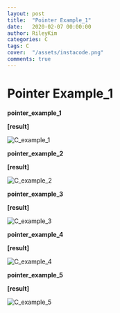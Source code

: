 ```yaml
---
layout: post
title:  "Pointer Example_1"
date:   2020-02-07 00:00:00
author: RileyKim
categories: C
tags: C
cover:  "/assets/instacode.png"
comments: true
---
```


# Pointer Example_1



**pointer_example_1**

<script src="https://gist.github.com/RileyKim/e7900591f43bc5ca5f9a06fd3be9a1ac.js"></script>

**[result]**

![C_example_1](https://user-images.githubusercontent.com/24997255/72239268-cbd96a00-3623-11ea-89fa-4f3245f7989f.PNG)





**pointer_example_2**

<script src="https://gist.github.com/RileyKim/547fb53fc93c677de16344928dd90e1e.js"></script>

**[result]**

![C_example_2](https://user-images.githubusercontent.com/24997255/72239351-1f4bb800-3624-11ea-8952-5f1990232183.PNG)





**pointer_example_3**

<script src="https://gist.github.com/RileyKim/2302d3a956cad73753f1c9cce76a5b5b.js"></script>

**[result]**

![C_example_3](https://user-images.githubusercontent.com/24997255/72241862-46f24e80-362b-11ea-888b-d1484e73ca30.PNG)





**pointer_example_4**

<script src="https://gist.github.com/RileyKim/6e37928bea28edd1d0b2bf3c3ff79dbe.js"></script>

**[result]**

![C_example_4](https://user-images.githubusercontent.com/24997255/72305391-f1fc1a00-36b6-11ea-9dc9-85422a7543f6.PNG)



**pointer_example_5**

<script src="https://gist.github.com/RileyKim/2626cbb04bdd197aeed4277f491b3183.js"></script>

**[result]**

![C_example_5](https://user-images.githubusercontent.com/24997255/72413851-12f66500-37b4-11ea-9c29-9894525f1680.PNG)



